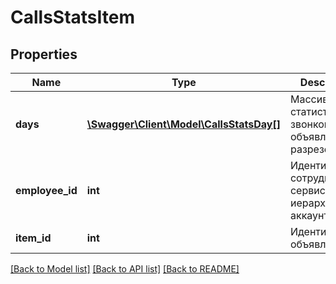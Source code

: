 # CallsStatsItem

## Properties
Name | Type | Description | Notes
------------ | ------------- | ------------- | -------------
**days** | [**\Swagger\Client\Model\CallsStatsDay[]**](CallsStatsDay.md) | Массив статистики звонков объявления в разрезе дней | [optional] 
**employee_id** | **int** | Идентификатор сотрудника в сервисе иерархии аккаунтов | 
**item_id** | **int** | Идентификатор объявления | 

[[Back to Model list]](../../README.md#documentation-for-models) [[Back to API list]](../../README.md#documentation-for-api-endpoints) [[Back to README]](../../README.md)

